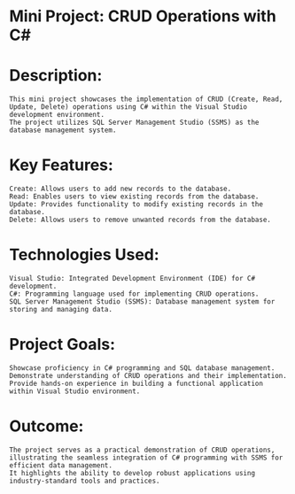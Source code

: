 # Mini Project: CRUD Operations with C#
# Description:
    This mini project showcases the implementation of CRUD (Create, Read, Update, Delete) operations using C# within the Visual Studio development environment. 
    The project utilizes SQL Server Management Studio (SSMS) as the database management system.

# Key Features:
    Create: Allows users to add new records to the database.
    Read: Enables users to view existing records from the database.
    Update: Provides functionality to modify existing records in the database.
    Delete: Allows users to remove unwanted records from the database.

# Technologies Used:
    Visual Studio: Integrated Development Environment (IDE) for C# development.
    C#: Programming language used for implementing CRUD operations.
    SQL Server Management Studio (SSMS): Database management system for storing and managing data.

# Project Goals:
    Showcase proficiency in C# programming and SQL database management.
    Demonstrate understanding of CRUD operations and their implementation.
    Provide hands-on experience in building a functional application within Visual Studio environment.

# Outcome:
    The project serves as a practical demonstration of CRUD operations, illustrating the seamless integration of C# programming with SSMS for efficient data management. 
    It highlights the ability to develop robust applications using industry-standard tools and practices.

